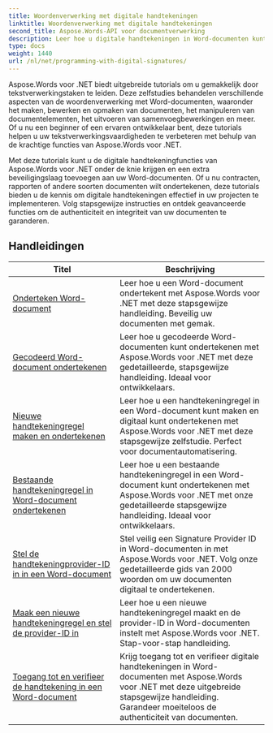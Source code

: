 ```yaml
---
title: Woordenverwerking met digitale handtekeningen
linktitle: Woordenverwerking met digitale handtekeningen
second_title: Aspose.Words-API voor documentverwerking
description: Leer hoe u digitale handtekeningen in Word-documenten kunt toevoegen en beheren met Aspose.Words voor .NET. De tutorials begeleiden u bij de stappen om digitale handtekeningen te genereren en deze aan uw documenten toe te voegen.
type: docs
weight: 1440
url: /nl/net/programming-with-digital-signatures/
---
```

Aspose.Words voor .NET biedt uitgebreide tutorials om u gemakkelijk door tekstverwerkingstaken te leiden. Deze zelfstudies behandelen verschillende aspecten van de woordenverwerking met Word-documenten, waaronder het maken, bewerken en opmaken van documenten, het manipuleren van documentelementen, het uitvoeren van samenvoegbewerkingen en meer. Of u nu een beginner of een ervaren ontwikkelaar bent, deze tutorials helpen u uw tekstverwerkingsvaardigheden te verbeteren met behulp van de krachtige functies van Aspose.Words voor .NET.

Met deze tutorials kunt u de digitale handtekeningfuncties van Aspose.Words voor .NET onder de knie krijgen en een extra beveiligingslaag toevoegen aan uw Word-documenten. Of u nu contracten, rapporten of andere soorten documenten wilt ondertekenen, deze tutorials bieden u de kennis om digitale handtekeningen effectief in uw projecten te implementeren. Volg stapsgewijze instructies en ontdek geavanceerde functies om de authenticiteit en integriteit van uw documenten te garanderen.

 ## Handleidingen
| Titel | Beschrijving |
| --- | --- |
| [Onderteken Word-document](./sign-document/) | Leer hoe u een Word-document ondertekent met Aspose.Words voor .NET met deze stapsgewijze handleiding. Beveilig uw documenten met gemak. |
| [Gecodeerd Word-document ondertekenen](./signing-encrypted-document/) | Leer hoe u gecodeerde Word-documenten kunt ondertekenen met Aspose.Words voor .NET met deze gedetailleerde, stapsgewijze handleiding. Ideaal voor ontwikkelaars. |
| [Nieuwe handtekeningregel maken en ondertekenen](./creating-and-signing-new-signature-line/) | Leer hoe u een handtekeningregel in een Word-document kunt maken en digitaal kunt ondertekenen met Aspose.Words voor .NET met deze stapsgewijze zelfstudie. Perfect voor documentautomatisering. |
| [Bestaande handtekeningregel in Word-document ondertekenen](./signing-existing-signature-line/) | Leer hoe u een bestaande handtekeningregel in een Word-document kunt ondertekenen met Aspose.Words voor .NET met onze gedetailleerde stapsgewijze handleiding. Ideaal voor ontwikkelaars. |
| [Stel de handtekeningprovider-ID in in een Word-document](./set-signature-provider-id/) | Stel veilig een Signature Provider ID in Word-documenten in met Aspose.Words voor .NET. Volg onze gedetailleerde gids van 2000 woorden om uw documenten digitaal te ondertekenen. |
| [Maak een nieuwe handtekeningregel en stel de provider-ID in](./create-new-signature-line-and-set-provider-id/) | Leer hoe u een nieuwe handtekeningregel maakt en de provider-ID in Word-documenten instelt met Aspose.Words voor .NET. Stap-voor-stap handleiding. |
| [Toegang tot en verifieer de handtekening in een Word-document](./access-and-verify-signature/) | Krijg toegang tot en verifieer digitale handtekeningen in Word-documenten met Aspose.Words voor .NET met deze uitgebreide stapsgewijze handleiding. Garandeer moeiteloos de authenticiteit van documenten. |